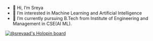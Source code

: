 - 👋 Hi, I’m Sreya 
- 👀 I’m interested in Machine Learning and Artificial Intelligence
- 🌱 I’m currently pursuing B.Tech from Institute of Engineering and Management in CSE(AI ML).
<!---
sreyaad/sreyaad is a ✨ special ✨ repository because its `README.md` (this file) appears on your GitHub profile.
You can click the Preview link to take a look at your changes.
--->
[![@sreyaad's Holopin board](https://holopin.io/api/user/board?user=sreyaad)](https://holopin.io/@sreyaad)
